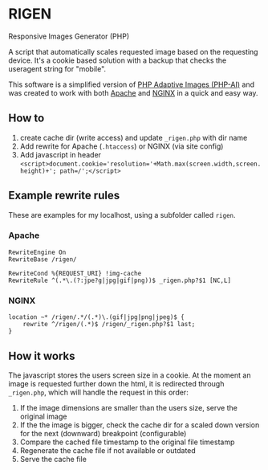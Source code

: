 # RIGEN
Responsive Images Generator (PHP)

A script that automatically scales requested image based on the requesting device. It's a cookie based solution with a backup that checks the useragent string for "mobile".  

This software is a simplified version of [PHP Adaptive Images (PHP-AI)](https://github.com/MattWilcox/Adaptive-Images) and was created to work with both [Apache](http://www.apache.org) and [NGINX](http://www.nginx.com) in a quick and easy way.

## How to
1. create cache dir (write access) and update `_rigen.php` with dir name
2. Add rewrite for Apache (`.htaccess`) or NGINX (via site config)
3. Add javascript in header `<script>document.cookie='resolution='+Math.max(screen.width,screen.height)+'; path=/';</script>`

## Example rewrite rules
These are examples for my localhost, using a subfolder called `rigen`.

### Apache
```
RewriteEngine On
RewriteBase /rigen/

RewriteCond %{REQUEST_URI} !img-cache
RewriteRule ^(.*\.(?:jpe?g|jpg|gif|png))$ _rigen.php?$1 [NC,L]
```
### NGINX
```
location ~* /rigen/.*/(.*)\.(gif|jpg|png|jpeg)$ {
    rewrite ^/rigen/(.*)$ /rigen/_rigen.php?$1 last;
}
```
## How it works
The javascript stores the users screen size in a cookie. At the moment an image is requested further down the html, it is redirected through `_rigen.php`, which will handle the request in this order:

1. If the image dimensions are smaller than the users size, serve the original image
2. If the the image is bigger, check the cache dir for a scaled down version for the next (downward) breakpoint (configurable)
3. Compare the cached file timestamp to the original file timestamp
4. Regenerate the cache file if not available or outdated
5. Serve the cache file
